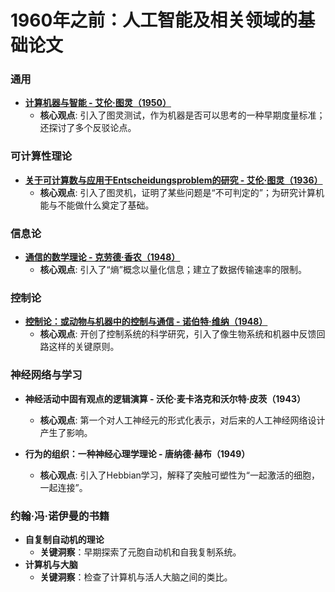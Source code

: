 # 1960年之前：人工智能及相关领域的基础论文

### 通用

- **[计算机器与智能 - 艾伦·图灵（1950）](https://www.csee.umbc.edu/courses/471/papers/turing.pdf)**
  - **核心观点**: 引入了图灵测试，作为机器是否可以思考的一种早期度量标准；还探讨了多个反驳论点。

### 可计算性理论

- **[关于可计算数与应用于Entscheidungsproblem的研究 - 艾伦·图灵（1936）](https://www.cs.virginia.edu/~robins/Turing_Paper_1936.pdf)**
  - **核心观点**: 引入了图灵机，证明了某些问题是“不可判定的”；为研究计算机能与不能做什么奠定了基础。

### 信息论

- **[通信的数学理论 - 克劳德·香农（1948）](https://web.archive.org/web/20170706150813/http://math.harvard.edu/~ctm/home/text/others/shannon/entropy/entropy.pdf)**
  - **核心观点**: 引入了“熵”概念以量化信息；建立了数据传输速率的限制。

### 控制论

- **[控制论：或动物与机器中的控制与通信 - 诺伯特·维纳（1948）](https://archive.org/details/Cybernetics)**
  - **核心观点**: 开创了控制系统的科学研究，引入了像生物系统和机器中反馈回路这样的关键原则。

### 神经网络与学习

- **神经活动中固有观点的逻辑演算 - 沃伦·麦卡洛克和沃尔特·皮茨（1943）**
  - **核心观点**: 第一个对人工神经元的形式化表示，对后来的人工神经网络设计产生了影响。
  
- **行为的组织：一种神经心理学理论 - 唐纳德·赫布（1949）**
  - **核心观点**: 引入了Hebbian学习，解释了突触可塑性为“一起激活的细胞，一起连接”。

### 约翰·冯·诺伊曼的书籍
- **自复制自动机的理论**
  - **关键洞察**：早期探索了元胞自动机和自我复制系统。
- **计算机与大脑**
  - **关键洞察**：检查了计算机与活人大脑之间的类比。